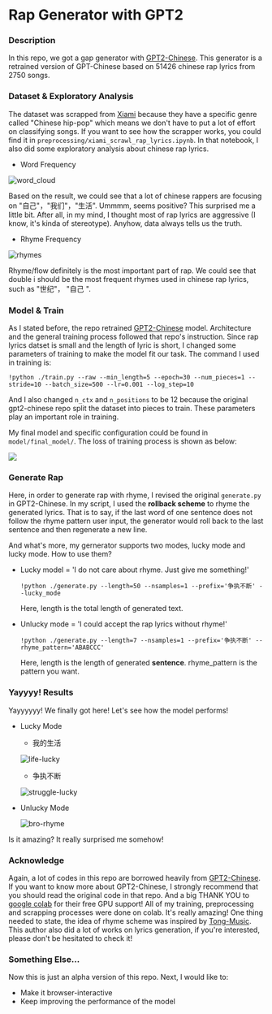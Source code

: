 # Rap Generator with GPT2

### Description

In this repo, we got a gap generator with [GPT2-Chinese](https://github.com/Morizeyao/GPT2-Chinese). This generator is a retrained version of GPT-Chinese based on 51426 chinese rap lyrics from 2750 songs.

### Dataset & Exploratory Analysis

The dataset was scrapped from [Xiami](www.xiami.com) because they have a specific genre called "Chinese hip-pop" which means we don't have to put a lot of effort on classifying songs. If you want to see how the scrapper works, you could find it in `preprocessing/xiami_scrawl_rap_lyrics.ipynb`. In that notebook, I also did some exploratory analysis about chinese rap lyrics. 

* Word Frequency  

![word_cloud](./figs/word_cloud.png)

 Based on the result, we could see that a lot of chinese rappers are focusing on "自己"，"我们"，"生活". Ummmm, seems positive? This surprised me a little bit. After all, in my mind, I thought most of rap lyrics are aggressive (I know, it's kinda of stereotype). Anyhow, data always tells us the truth. 

*  Rhyme Frequency

![rhymes](./figs/rhymes.jpg)

Rhyme/flow definitely is the most important part of rap. We could see that double i should be the most frequent rhymes used in chinese rap lyrics, such as "世纪"， "自己 ".

### Model & Train 

As I stated before, the repo retrained [GPT2-Chinese](https://github.com/Morizeyao/GPT2-Chinese) model. Architecture and the general training process followed that repo's instruction. Since rap lyrics datset is small and the length of lyric is short, I changed some parameters of training to make the model fit our task. The command I used in training is:

```shell
!python ./train.py --raw --min_length=5 --epoch=30 --num_pieces=1 --stride=10 --batch_size=500 --lr=0.001 --log_step=10
```

And I also changed `n_ctx` and `n_positions` to be 12 because the original gpt2-chinese repo split the dataset into pieces to train. These parameters play an important role in training. 

My final model and specific configuration could be found in `model/final_model/`. The loss of training process is shown as below:

![](./figs/loss.png)

 ### Generate Rap

Here, in order to generate rap with rhyme, I revised the original `generate.py` in GPT2-Chinese. In my script, I used the **rollback scheme** to rhyme the generated lyrics. That is to say, if the last word of one sentence does not follow the rhyme pattern user input, the generator would roll back to the last sentence and then regenerate a new line. 

And what's more, my gernerator supports two modes, lucky mode and lucky mode. How to use them? 

* Lucky model = 'I do not care about rhyme. Just give me something!'

  ```shell
  !python ./generate.py --length=50 --nsamples=1 --prefix='争执不断' --lucky_mode
  ```

  Here, length is the total length of generated text. 

* Unlucky mode = 'I could accept the rap lyrics without rhyme!'

  ```shell
  !python ./generate.py --length=7 --nsamples=1 --prefix='争执不断' --rhyme_pattern='ABABCCC' 
  ```

  Here, length is the length of generated **sentence**. rhyme_pattern is the pattern you want. 


### Yayyyy! Results

Yayyyyyy! We finally got here! Let's see how the model performs! 

* Lucky Mode

  * 我的生活

  ![life-lucky](./figs/life-lucky.png)

  * 争执不断

  ![struggle-lucky](./figs/struggle-lucky.png)

* Unlucky Mode

  ![bro-rhyme](./figs/bro-rhyme.png)

Is it amazing? It really surprised me somehow! 

### Acknowledge

Again, a lot of codes in this repo are borrowed heavily from [GPT2-Chinese](https://github.com/Morizeyao/GPT2-Chinese). If you want to know more about GPT2-Chinese, I strongly recommend that you should read the original code in that repo. And a big THANK YOU to [google colab](https://colab.research.google.com/) for their free GPU support! All of my training, preprocessing and scrapping processes were done on colab. It's really amazing! One thing needed to state, the idea of rhyme scheme was inspired by [Tong-Music](https://github.com/jianyq/Tong-Music). This author also did a lot of works on lyrics generation, if you're interested, please don't be hesitated to check it!

### Something Else...

Now this is just an alpha version of this repo. Next, I would like to:

* Make it browser-interactive
* Keep improving the performance of the model





 

  

  



 



